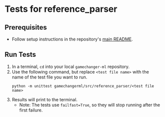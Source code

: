 # Tests for reference_parser

## Prerequisites

- Follow setup instructions in the repository's [main README](../../../../README.md#getting-started).

## Run Tests

1. In a terminal, `cd` into your local `gamechanger-ml` repository.
2. Use the following command, but replace `<test file name>` with the name of the test file you want to run.
   ```
   python -m unittest gamechangerml/src/reference_parser/<test file name>
   ```
3. Results will print to the terminal.
   - Note: The tests use `failfast=True`, so they will stop running after the first failure.
